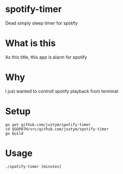 # spotify-timer
Dead simply sleep timer for spotify

# What is this 
As this title, this app is alarm for spotify

# Why 
I just wanted to controll spotify playback from terminal

# Setup
```
go get github.com/justym/spotify-timer
cd $GOPATH/src/github.com/justym/spotify-timer
go build
```
# Usage
```
./spotify-timer [minutes]
```




